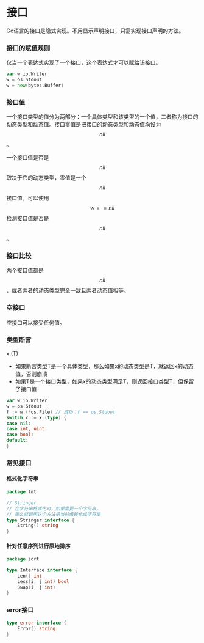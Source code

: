 # 接口

Go语言的接口是隐式实现。不用显示声明接口，只需实现接口声明的方法。

### 接口的赋值规则

仅当一个表达式实现了一个接口，这个表达式才可以赋给该接口。

```go
var w io.Writer
w = os.Stdout
w = new(bytes.Buffer)
```

### 接口值

一个接口类型的值分为两部分：一个具体类型和该类型的一个值，二者称为接口的动态类型和动态值。接口零值是把接口的动态类型和动态值均设为$$nil$$。

一个接口值是否是$$nil$$取决于它的动态类型，零值是一个$$nil$$接口值。可以使用$$w == nil $$检测接口值是否是$$nil$$。

### 接口比较

两个接口值都是$$nil$$，或者两者的动态类型完全一致且两者动态值相等。

### 空接口

空接口可以接受任何值。

### 类型断言

x.\(T\)

* 如果断言类型T是一个具体类型，那么如果x的动态类型是T，就返回x的动态值，否则崩溃
* 如果T是一个接口类型，如果x的动态类型满足T，则返回接口类型T，但保留了接口值

```go
var w io.Writer
w = os.Stdout
f := w.(*os.File) // 成功：f == os.Stdout
switch x := x.(type) {
case nil:
case int, uint:
case bool:
default:
}
```

### 常见接口

#### 格式化字符串

```go
package fmt

// Stringer
// 在字符串格式化时，如果需要一个字符串，
// 那么就调用这个方法把当前值转化成字符串
type Stringer interface {
    String() string
}
```

#### 针对任意序列进行原地排序

```go
package sort

type Interface interface {
    Len() int
    Less(i, j int) bool
    Swap(i, j int)
}
```

### error接口

```go
type error interface {
    Error() string
}
```



